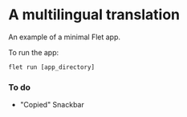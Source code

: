 # A multilingual translation

An example of a minimal Flet app.

To run the app:

```
flet run [app_directory]
```

### To do
- "Copied" Snackbar
